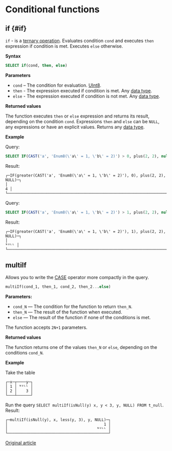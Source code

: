 # Conditional functions

## if {#if}

`if` - is a [ternary operation](https://en.wikipedia.org/wiki/Ternary_operation). 
Evaluates condition `cond` and executes `then` expression if condition is met. Executes `else` otherwise.

**Syntax** 

```sql
SELECT if(cond, then, else)
```

**Parameters**

- `cond` – The condition for evaluation. [UInt8](https://clickhouse.yandex/docs/ru/data_types/int_uint/).
- `then` - The expression executed if condition is met. Any [data type](https://clickhouse.yandex/docs/en/data_types/).
- `else` - The expression executed if condition is not met. Any [data type](https://clickhouse.yandex/docs/en/data_types/).

**Returned values**

The function executes `then` or `else` expression and returns its result, depending on the condition `cond`.
Expressions `then` and `else` can be `NULL`, any expressions or have an explicit values.
Returns any [data type](https://clickhouse.yandex/docs/en/data_types/).

**Example**

Query:

```sql
SELECT IF(CAST('a', 'Enum8(\'a\' = 1, \'b\' = 2)') > 0, plus(2, 2), null)
```

Result:

```text
┌─IF(greater(CAST('a', 'Enum8(\'a\' = 1, \'b\' = 2)'), 0), plus(2, 2), NULL)─┐
│                                                                          4 │
└────────────────────────────────────────────────────────────────────────────┘
```

Query:

```sql
SELECT IF(CAST('a', 'Enum8(\'a\' = 1, \'b\' = 2)') > 1, plus(2, 2), null)
```
Result:

```text
┌─IF(greater(CAST('a', 'Enum8(\'a\' = 1, \'b\' = 2)'), 1), plus(2, 2), NULL)─┐
│                                                                       ᴺᵁᴸᴸ │
└────────────────────────────────────────────────────────────────────────────┘
```

## multiIf

Allows you to write the [CASE](../operators.md#operator_case) operator more compactly in the query.

```sql
multiIf(cond_1, then_1, cond_2, then_2...else)
```

**Parameters:**

- `cond_N` — The condition for the function to return `then_N`.
- `then_N` — The result of the function when executed.
- `else` — The result of the function if none of the conditions is met.

The function accepts `2N+1` parameters.

**Returned values**

The function returns one of the values `then_N` or `else`, depending on the conditions `cond_N`.

**Example**

Take the table

```text
┌─x─┬────y─┐
│ 1 │ ᴺᵁᴸᴸ │
│ 2 │    3 │
└───┴──────┘
```

Run the query `SELECT multiIf(isNull(y) x, y < 3, y, NULL) FROM t_null`. Result:

```text
┌─multiIf(isNull(y), x, less(y, 3), y, NULL)─┐
│                                          1 │
│                                       ᴺᵁᴸᴸ │
└────────────────────────────────────────────┘
```

[Original article](https://clickhouse.yandex/docs/en/query_language/functions/conditional_functions/) <!--hide-->
